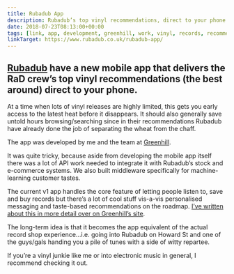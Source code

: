 ```yaml
---
title: Rubadub App
description: Rubadub’s top vinyl recommendations, direct to your phone.
date: 2018-07-23T08:13:00+00:00
tags: [link, app, development, greenhill, work, vinyl, records, recommendations]
linkTarget: https://www.rubadub.co.uk/rubadub-app/
---
```

[Rubadub](https://www.rubadub.co.uk/) have a new mobile app that delivers the RaD crew’s top vinyl recommendations (the best around) direct to your phone.
---

At a time when lots of vinyl releases are highly limited, this gets you early access to the latest heat before it disappears. It should also generally save untold hours browsing/searching since in their recommendations Rubadub have already done the job of separating the wheat from the chaff.

The app was developed by me and the team at [Greenhill](https://www.greenhilldigital.com/).

It was quite tricky, because aside from developing the mobile app itself there was a lot of API work needed to integrate it with Rubadub’s stock and e-commerce systems. We also built middleware specifically for machine-learning customer tastes.

The current v1 app handles the core feature of letting people listen to, save and buy records but there’s a lot of cool stuff vis-a-vis personalised messaging and taste-based recommendations on the roadmap. [I’ve written about this in more detail over on Greenhill’s site](https://www.greenhilldigital.com/portfolio/case-studies/rubadub-app).

The long-term idea is that it becomes the app equivalent of the actual record shop experience...i.e. going into Rubadub on Howard St and one of the guys/gals handing you a pile of tunes with a side of witty repartee.

If you’re a vinyl junkie like me or into electronic music in general, I recommend checking it out.
